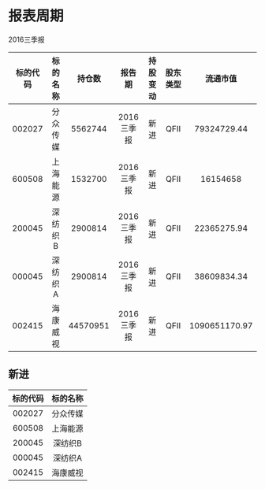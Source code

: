 # 报表周期 

2016三季报

| 标的代码 | 标的名称 | 持仓数 | 报告期 | 持股变动 | 股东类型 | 流通市值 |
|:--:|:--:|:--:|:--:|:--:|:--:|:--:|
|002027|分众传媒|5562744|2016三季报|新进|QFII|79324729.44|
|600508|上海能源|1532700|2016三季报|新进|QFII|16154658|
|200045|深纺织B|2900814|2016三季报|新进|QFII|22365275.94|
|000045|深纺织A|2900814|2016三季报|新进|QFII|38609834.34|
|002415|海康威视|44570951|2016三季报|新进|QFII|1090651170.97|


## 新进 

| 标的代码 | 标的名称 |
|:--:|:--:|
|002027|分众传媒|
|600508|上海能源|
|200045|深纺织B|
|000045|深纺织A|
|002415|海康威视|

